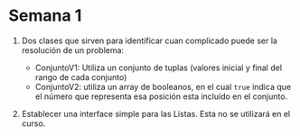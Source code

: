 # Semana 1
1. Dos clases que sirven para identificar cuan complicado puede ser la resolución de un problema:
   - ConjuntoV1: Utiliza un conjunto de tuplas (valores inicial y final del rango de cada conjunto)
   - ConjuntoV2: utiliza un array de booleanos, en el cual `true` indica que el número que representa esa posición esta incluído en el conjunto.

2. Establecer una interface simple para las Listas. Esta no se utilizará en el curso.